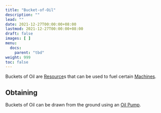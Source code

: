 ```yaml
---
title: "Bucket-of-Oil"
description: ""
lead: ""
date: 2021-12-27T00:00:00+08:00
lastmod: 2021-12-27T00:00:00+08:00
draft: false
images: [ ]
menu:
  docs:
    parent: "tbd"
weight: 999
toc: false
---
```


Buckets of Oil are [Resource](/docs/slimefun/resources)s that can be used to fuel certain [Machines](/docs/slimefun/electric-machines).

## Obtaining

Buckets of Oil can be drawn from the ground using an [Oil Pump](/docs/slimefun/oil-pump).
